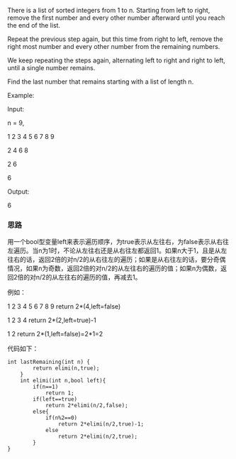 There is a list of sorted integers from 1 to n. Starting from left to right, remove the first number and every other number afterward until you reach the end of the list.

Repeat the previous step again, but this time from right to left, remove the right most number and every other number from the remaining numbers.

We keep repeating the steps again, alternating left to right and right to left, until a single number remains.

Find the last number that remains starting with a list of length n.

Example:

Input:

n = 9,

1 2 3 4 5 6 7 8 9

2 4 6 8

2 6

6

Output:

6

### 思路

用一个bool型变量left来表示遍历顺序，为true表示从左往右，为false表示从右往左遍历。当n为1时，不论从左往右还是从右往左都返回1。如果n大于1，且是从左往右的话，返回2倍的对n/2的从右往左的遍历；如果是从右往左的话，要分奇偶情况，如果n为奇数，返回2倍的对n/2的从左往右的遍历的值；如果n为偶数，返回2倍的对n/2的从左往右的遍历的值，再减去1。

例如：

1 2 3 4 5 6 7 8 9 return 2*(4,left=false)

1 2 3 4 return 2*(2,left=true)-1

1 2 return 2*(1,left=false)=2*1=2 

代码如下：

```
int lastRemaining(int n) {
        return elimi(n,true);
    }
    int elimi(int n,bool left){
        if(n==1)
            return 1;
        if(left==true)
            return 2*elimi(n/2,false);
        else{
            if(n%2==0)
                return 2*elimi(n/2,true)-1;
            else
                return 2*elimi(n/2,true);
        }
}  
```
